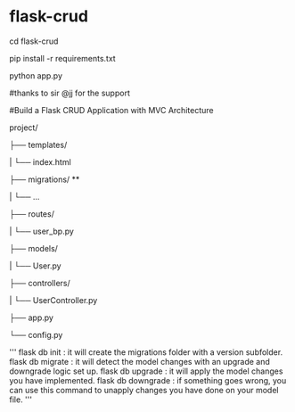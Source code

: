 # flask-crud 




cd flask-crud 

pip install -r requirements.txt

python app.py


#thanks to sir @jj for the support



#Build a Flask CRUD Application with MVC Architecture

project/ 

├── templates/

|     └── index.html

├── migrations/ **

|     └── ...

├── routes/

|     └── user_bp.py

├── models/

|     └── User.py

├── controllers/

|     └── UserController.py

├── app.py

└── config.py



'''
    flask db init : it will create the migrations folder with a version subfolder.
    flask db migrate : it will detect the model changes with an upgrade and downgrade logic set up.
    flask db upgrade : it will apply the model changes you have implemented.
    flask db downgrade : if something goes wrong, you can use this command to unapply changes you have done on your model file.
'''